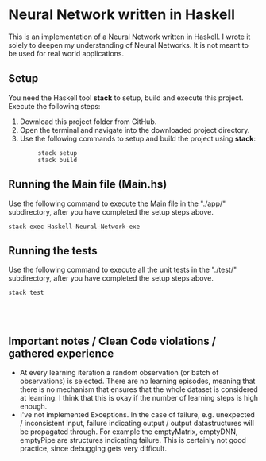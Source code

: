 # Neural Network written in Haskell
 This is an implementation of a Neural Network written in Haskell. I wrote it solely to deepen my understanding of Neural Networks. It is not meant to be used for real world applications.

## Setup
You need the Haskell tool **stack** to setup, build and execute this project.
Execute the following steps:
<ol>
<li> Download this project folder from GitHub.</li>
<li> Open the terminal and navigate into the downloaded project directory.</li>
<li> Use the following commands to setup and build the project using <strong>stack</strong>:
 
         stack setup
         stack build
 </li>
</ol>

## Running the Main file (Main.hs)
Use the following command to execute the Main file in the "./app/" subdirectory, after you have completed the setup steps above.
```
stack exec Haskell-Neural-Network-exe
```

## Running the tests
Use the following command to execute all the unit tests in the "./test/" subdirectory, after you have completed the setup steps above.
```
stack test
```

<br/><br/>

## Important notes / Clean Code violations / gathered experience
* At every learning iteration a random observation (or batch of observations) is selected. There are no learning episodes, meaning that there is no mechanism that ensures that the whole dataset is considered at learning. I think that this is okay if the number of learning steps is high enough.
* I've not implemented Exceptions. In the case of failure, e.g. unexpected / inconsistent input, failure indicating output / output datastructures will be propagated through. For example the emptyMatrix, emptyDNN, emptyPipe are structures indicating failure. This is certainly not good practice, since debugging gets very difficult.
